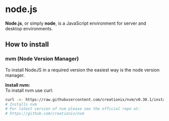 # node.js
**Node.js**, or simply **node**, is a JavaScript environment for server and desktop environments.

## How to install
### nvm (Node Version Manager)

To install NodeJS in a required version the easiest way is the node version manager.

**Install nvm:**  
To install nvm use curl:

```sh
curl -o- https://raw.githubusercontent.com/creationix/nvm/v0.30.1/install.sh | bash
# Installs nvm
# For latest version of nvm please see the official repo at:
# https://github.com/creationix/nvm
```
